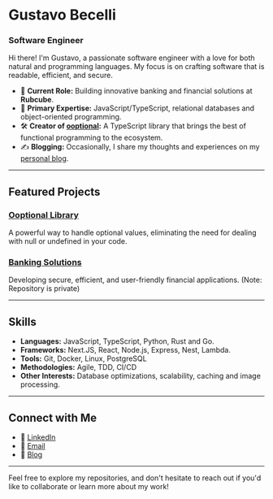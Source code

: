 # Gustavo Becelli

### Software Engineer

Hi there! I'm Gustavo, a passionate software engineer with a love for both natural and programming languages. My focus is on crafting software that is readable, efficient, and secure.

- 🔭 **Current Role:** Building innovative banking and financial solutions at **Rubcube**.
- 🌟 **Primary Expertise:** JavaScript/TypeScript, relational databases and object-oriented programming.
- 🛠️ **Creator of [ooptional](https://github.com/becelli/ooptional):** A TypeScript library that brings the best of functional programming to the ecosystem.
- ✍️ **Blogging:** Occasionally, I share my thoughts and experiences on my [personal blog](https://blog.becelli.com.br).

---

## Featured Projects

### [Ooptional Library](https://github.com/yourusername/ooptional)
A powerful way to handle optional values, eliminating the need for dealing with null or undefined in your code.

### [Banking Solutions](https://rubcube.com)
Developing secure, efficient, and user-friendly financial applications. (Note: Repository is private)

---

## Skills

- **Languages:** JavaScript, TypeScript, Python, Rust and Go.
- **Frameworks:** Next.JS, React, Node.js, Express, Nest, Lambda.
- **Tools:** Git, Docker, Linux, PostgreSQL
- **Methodologies:** Agile, TDD, CI/CD
- **Other Interests:** Database optimizations, scalability, caching and image processing.

---

## Connect with Me

- 💼 [LinkedIn](https://linkedin.com/in/becelli)
- 📧 [Email](mailto:gustavobecelli+contact@gmail.com)
- 📝 [Blog](https://blog.becelli.com.br)

---

Feel free to explore my repositories, and don't hesitate to reach out if you'd like to collaborate or learn more about my work!

